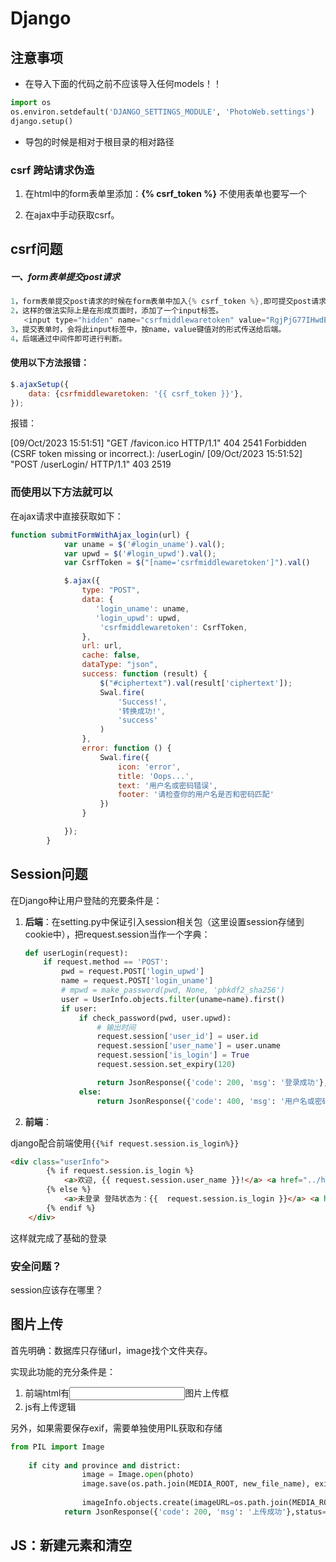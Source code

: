 # Django



## 注意事项

- 在导入下面的代码之前不应该导入任何models！！

```python
import os
os.environ.setdefault('DJANGO_SETTINGS_MODULE', 'PhotoWeb.settings')
django.setup() 
```

- 导包的时候是相对于根目录的相对路径



### csrf 跨站请求伪造

1. 在html中的form表单里添加：**{% csrf_token %}** 不使用表单也要写一个

2. 在ajax中手动获取csrf。



## csrf问题

##### 一、form表单提交post请求

```csharp
1，form表单提交post请求的时候在form表单中加入{% csrf_token %},即可提交post请求。
2，这样的做法实际上是在形成页面时，添加了一个input标签。
   <input type="hidden" name="csrfmiddlewaretoken" value="RgjPjG77IHwdExVg4k8Fe6f6KC7aDNR7cLWrT9QaQ6b5ZbAjp356y4P3w7rpKH8w">
3，提交表单时，会将此input标签中，按name，value键值对的形式传送给后端。
4，后端通过中间件即可进行判断。
```

#### 使用以下方法报错：

```js
$.ajaxSetup({
    data: {csrfmiddlewaretoken: '{{ csrf_token }}'},
});
```

报错：

[09/Oct/2023 15:51:51] "GET /favicon.ico HTTP/1.1" 404 2541
Forbidden (CSRF token missing or incorrect.): /userLogin/
[09/Oct/2023 15:51:52] "POST /userLogin/ HTTP/1.1" 403 2519





### 而使用以下方法就可以

在ajax请求中直接获取如下：

```javascript
function submitFormWithAjax_login(url) {
            var uname = $('#login_uname').val();
            var upwd = $('#login_upwd').val();
            var CsrfToken = $("[name='csrfmiddlewaretoken']").val()

            $.ajax({
                type: "POST",
                data: {
                   'login_uname': uname,
                   'login_upwd': upwd,
                    'csrfmiddlewaretoken': CsrfToken,
                },
                url: url,
                cache: false,
                dataType: "json",
                success: function (result) {
                    $("#ciphertext").val(result['ciphertext']);
                    Swal.fire(
                        'Success!',
                        '转换成功!',
                        'success'
                    )
                },
                error: function () {
                    Swal.fire({
                        icon: 'error',
                        title: 'Oops...',
                        text: '用户名或密码错误',
                        footer: '请检查你的用户名是否和密码匹配'
                    })
                }

            });
        }
```



## Session问题

在Django种让用户登陆的充要条件是：

1. **后端**：在setting.py中保证引入session相关包（这里设置session存储到cookie中），把request.session当作一个字典：

   ```python
   def userLogin(request):
       if request.method == 'POST':
           pwd = request.POST['login_upwd']
           name = request.POST['login_uname']
           # mpwd = make_password(pwd, None, 'pbkdf2_sha256')
           user = UserInfo.objects.filter(uname=name).first()
           if user:
               if check_password(pwd, user.upwd):
                   # 输出时间
                   request.session['user_id'] = user.id
                   request.session['user_name'] = user.uname
                   request.session['is_login'] = True
                   request.session.set_expiry(120)
   
                   return JsonResponse({'code': 200, 'msg': '登录成功'},status=200)
               else:
                   return JsonResponse({'code': 400, 'msg': '用户名或密码错误'},status=400)
   ```

   

2. **前端**：

django配合前端使用`{{%if request.session.is_login%}}`

```html
<div class="userInfo">
        {% if request.session.is_login %}
            <a>欢迎, {{ request.session.user_name }}!</a> <a href="../home">回到主页</a>
        {% else %}
            <a>未登录 登陆状态为：{{  request.session.is_login }}</a> <a href="/loginView">前往登录</a>
        {% endif %}
    </div>
```

这样就完成了基础的登录

### 安全问题？

session应该存在哪里？

## 图片上传

首先明确：数据库只存储url，image找个文件夹存。

实现此功能的充分条件是：

1. 前端html有<input>图片上传框
2. js有上传逻辑

另外，如果需要保存exif，需要单独使用PIL获取和存储

```python
from PIL import Image
	
    if city and province and district:
                image = Image.open(photo)
                image.save(os.path.join(MEDIA_ROOT, new_file_name), exif=image.info['exif'])
                
                imageInfo.objects.create(imageURL=os.path.join(MEDIA_ROOT, new_file_name), imageTime=info["拍摄时间"], imageLocation=city +','+ province +','+ district)
            return JsonResponse({'code': 200, 'msg': '上传成功'},status=200)
```



## JS：新建元素和清空

